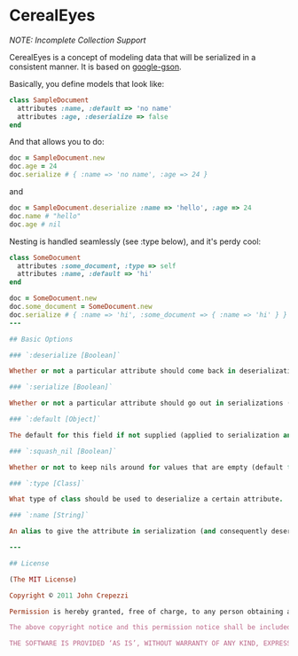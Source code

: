 # CerealEyes

_NOTE: Incomplete Collection Support_

CerealEyes is a concept of modeling data that will be serialized in a consistent manner.  It is based on [google-gson](http://code.google.com/p/google-gson/).

Basically, you define models that look like:

``` ruby
class SampleDocument
  attributes :name, :default => 'no name'
  attributes :age, :deserialize => false
end
```

And that allows you to do:

``` ruby
doc = SampleDocument.new
doc.age = 24
doc.serialize # { :name => 'no name', :age => 24 }
```

and 

``` ruby
doc = SampleDocument.deserialize :name => 'hello', :age => 24
doc.name # "hello"
doc.age # nil
```

Nesting is handled seamlessly (see :type below), and it's perdy cool:

``` ruby
class SomeDocument
  attributes :some_document, :type => self
  attributes :name, :default => 'hi'
end

doc = SomeDocument.new
doc.some_document = SomeDocument.new
doc.serialize # { :name => 'hi', :some_document => { :name => 'hi' } }
---

## Basic Options

### `:deserialize [Boolean]`

Whether or not a particular attribute should come back in deserializations (default true)

### `:serialize [Boolean]`

Whether or not a particular attribute should go out in serializations (default true)

### `:default [Object]`

The default for this field if not supplied (applied to serialization and deserialization)

### `:squash_nil [Boolean]`

Whether or not to keep nils around for values that are empty (default true)

### `:type [Class]`

What type of class should be used to deserialize a certain attribute.   Must be a kind_of CerealEyes::Document

### `:name [String]`

An alias to give the attribute in serialization (and consequently deserialization)

---

## License

(The MIT License)

Copyright © 2011 John Crepezzi

Permission is hereby granted, free of charge, to any person obtaining a copy of this software and associated documentation files (the ‘Software’), to deal in the Software without restriction, including without limitation the rights to use, copy, modify, merge, publish, distribute, sublicense, and/or sell copies of the Software, and to permit persons to whom the Software is furnished to do so, subject to the following conditions:

The above copyright notice and this permission notice shall be included in all copies or substantial portions of the Software.

THE SOFTWARE IS PROVIDED ‘AS IS’, WITHOUT WARRANTY OF ANY KIND, EXPRESS OR IMPLIED, INCLUDING BUT NOT LIMITED TO THE WARRANTIES OF MERCHANTABILITY, FITNESS FOR A PARTICULAR PURPOSE AND NONINFRINGEMENT. IN NO EVENT SHALL THE AUTHORS OR COPYRIGHT HOLDERS BE LIABLE FOR ANY CLAIM, DAMAGES OR OTHER LIABILITY, WHETHER IN AN ACTION OF CONTRACT, TORT OR OTHERWISE, ARISING FROM, OUT OF OR IN CONNECTION WITH THE SOFTWARE OR THE USE OR OTHER DEALINGS IN THE SOFTWARE. !
